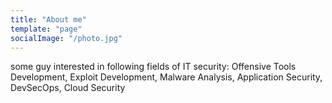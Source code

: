 ```yaml
---
title: "About me"
template: "page"
socialImage: "/photo.jpg"
---
```


some guy interested in following fields of IT security: Offensive Tools Development, Exploit Development, Malware Analysis, Application Security, DevSecOps, Cloud Security